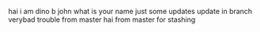 hai i am dino b john
what is your name
just some updates
update in branch verybad
trouble from master
hai from master
for stashing